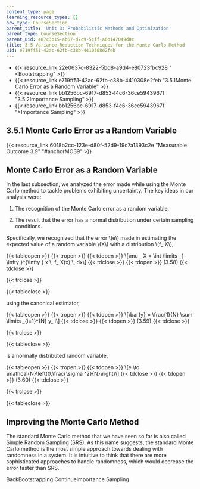 ```yaml
---
content_type: page
learning_resource_types: []
ocw_type: CourseSection
parent_title: 'Unit 3: Probabilistic Methods and Optimization'
parent_type: CourseSection
parent_uid: 487c3b15-ab67-d7c9-5cff-a6b147049d0c
title: 3.5 Variance Reduction Techniques for the Monte Carlo Method
uid: e719ff51-42ac-62fb-c38b-4410308e2feb
---
```


*   {{< resource_link 22e0637c-8322-5bd8-a9d4-e80723fbc928 "\<Bootstrapping" >}}
*   {{< resource_link e719ff51-42ac-62fb-c38b-4410308e2feb "3.5.1Monte Carlo Error as a Random Variable" >}}
*   {{< resource_link bb1256bc-6917-d853-f4c6-36ce5943967f "3.5.2Importance Sampling" >}}
*   {{< resource_link bb1256bc-6917-d853-f4c6-36ce5943967f "\>Importance Sampling" >}}

3.5.1 Monte Carlo Error as a Random Variable
--------------------------------------------

{{< resource_link 6018b2cc-123e-d80f-52d9-19c7a1393c2e "Measurable Outcome 3.9" "#anchorMO39" >}}

Monte Carlo Error as a Random Variable
--------------------------------------

In the last subsection, we analyzed the error made while using the Monte Carlo method to tackle problems exhibiting uncertainty. The key ideas in our analysis were:

1.  The recognition of the Monte Carlo error as a random variable.
    
2.  The result that the error has a normal distribution under certain sampling conditions.
    

Specifically, we recognized that the error \\(e\\) made in estimating the expected value of a random variable \\(X\\) with a distribution \\(f\_ X\\),

{{< tableopen >}}
{{< tropen >}}
{{< tdopen >}}
\\\[\\mu \_ X = \\int \\limits \_{-\\infty }^{\\infty } x \\, f\_ X(x) \\, dx\\\]
{{< tdclose >}}
{{< tdopen >}}
(3.58)
{{< tdclose >}}

{{< trclose >}}

{{< tableclose >}}

using the canonical estimator,

{{< tableopen >}}
{{< tropen >}}
{{< tdopen >}}
\\\[\\bar{y} = \\frac{1}{N} \\sum \\limits \_{i=1}^{N} y\_ i\\\]
{{< tdclose >}}
{{< tdopen >}}
(3.59)
{{< tdclose >}}

{{< trclose >}}

{{< tableclose >}}

is a normally distributed random variable,

{{< tableopen >}}
{{< tropen >}}
{{< tdopen >}}
\\\[e \\to \\mathcal{N}\\left(0,\\frac{\\sigma ^2}{N}\\right)\\\]
{{< tdclose >}}
{{< tdopen >}}
(3.60)
{{< tdclose >}}

{{< trclose >}}

{{< tableclose >}}

Improving the Monte Carlo Method
--------------------------------

The standard Monte Carlo method that we have seen so far is also called Simple Random Sampling (SRS). As this name suggests, the standard Monte Carlo method is the most simple approach towards dealing with randomness in a system. It is intuitive to think that there are more sophisticated approaches to handle randomness, which would decrease the error faster than SRS.

BackBootstrapping ContinueImportance Sampling